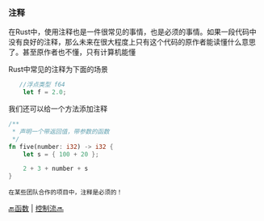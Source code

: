 ### 注释

在Rust中，使用注释也是一件很常见的事情，也是必须的事情。如果一段代码中没有良好的注释，那么未来在很大程度上只有这个代码的原作者能读懂什么意思了。甚至原作者也不懂，只有计算机能懂

Rust中常见的注释为下面的场景

```rust
   //浮点类型 f64
    let f = 2.0; 
```

我们还可以给一个方法添加注释

```rust
/**
 * 声明一个带返回值，带参数的函数
 */
fn five(number: i32) -> i32 {
    let s = { 100 + 20 };

    2 + 3 + number + s
}
```


```
在某些团队合作的项目中，注释是必须的！
```

[🔙函数](3.3function.md) | [控制流🔜](3.5control_flow.md)